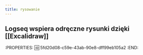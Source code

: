 ```yaml
---
title: rysowanie
---
```


## Logseq wspiera odręczne rysunki dzięki [[Excalidraw]] 
:PROPERTIES:
:id: 5fd20d08-c59e-43ab-90e8-dff99eb105a2
:END:
